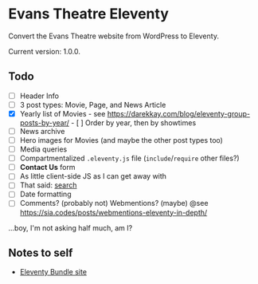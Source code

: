 # Evans Theatre Eleventy

Convert the Evans Theatre website from WordPress to Eleventy.

Current version: 1.0.0.

## Todo
- [ ] Header Info
- [ ] 3 post types: Movie, Page, and News Article
- [x] Yearly list of Movies - see https://darekkay.com/blog/eleventy-group-posts-by-year/
      - [ ] Order by year, then by showtimes
- [ ] News archive
- [ ] Hero images for Movies (and maybe the other post types too)
- [ ] Media queries
- [ ] Compartmentalized `.eleventy.js` file (`include`/`require` other files?)
- [ ] **Contact Us** form
- [ ] As little client-side JS as I can get away with
- [ ] That said: [search](https://rknight.me/using-pagefind-with-eleventy-for-search/)
- [ ] Date formatting
- [ ] Comments? (probably not) Webmentions? (maybe) @see https://sia.codes/posts/webmentions-eleventy-in-depth/

...boy, I'm not asking half much, am I?

## Notes to self

- [Eleventy Bundle site](https://11tybundle.dev/categories/)